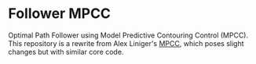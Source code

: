 # Follower MPCC
Optimal Path Follower using Model Predictive Contouring Control (MPCC).
This repository is a rewrite from Alex Liniger's [MPCC](https://github.com/alexliniger/MPCC),
which poses slight changes but with similar core code.